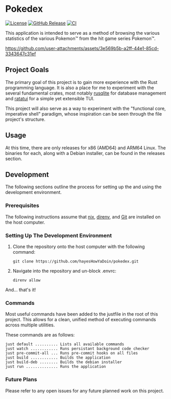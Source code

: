 # Pokedex

[![License](https://img.shields.io/badge/License-BSD_3--Clause-blue.svg)](https://opensource.org/licenses/BSD-3-Clause)
[![GitHub Release](https://img.shields.io/github/v/release/hayesHowYaDoin/pokedex)]()
[![CI](https://github.com/hayesHowYaDoin/pokedex/actions/workflows/ci.yml/badge.svg?event=push)]()

This application is intended to serve as a method of browsing the various 
statistics of the various Pokemon™ from the hit game series Pokemon™.

https://github.com/user-attachments/assets/3e569b5b-a2ff-44e1-85cd-3343647c31ef

## Project Goals

The primary goal of this project is to gain more experience with the Rust 
programming language. It is also a place for me to experiment with the several 
fundamental crates, most notably [rusqlite][1] for database management and 
[ratatui][2] for a simple yet extensible TUI.

This project will also serve as a way to experiment with the "functional core, 
imperative shell" paradigm, whose inspiration can be seen through the file 
project's structure.

## Usage

At this time, there are only releases for x86 (AMD64) and ARM64 Linux. The 
binaries for each, along with a Debian installer, can be found in the releases
section.

## Development

The following sections outline the process for setting up the and using the 
development environment.

### Prerequisites

The following instructions assume that [nix][3], [direnv][4], and [Git][5] are installed on 
the host computer.

### Setting Up The Development Environment

1) Clone the repository onto the host computer with the following command:
   ```
   git clone https://github.com/hayesHowYaDoin/pokedex.git
   ```
2) Navigate into the repository and un-block .envrc:
   ```
   direnv allow
   ```

And... that's it!

### Commands

Most useful commands have been added to the justfile in the root of this 
project. This allows for a clean, unified method of executing commands across 
multiple utilities.

These commands are as follows:
```
just default .......... Lists all available commands
just watch ............ Runs persistant background code checker
just pre-commit-all ... Runs pre-commit hooks on all files
just build ............ Builds the application
just build-deb ........ Builds the debian installer
just run .............. Runs the application
```

### Future Plans

Please refer to any open issues for any future planned work on this project.

[1]: https://github.com/rusqlite/rusqlite
[2]: https://github.com/ratatui-org/ratatui
[3]: https://nixos.org/
[4]: https://direnv.net/
[5]: https://git-scm.com/

